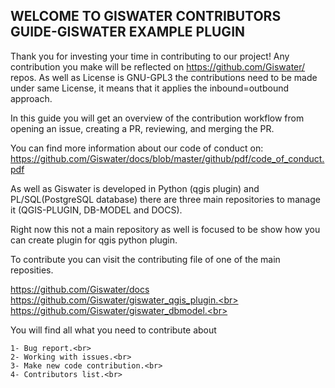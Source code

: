 ## WELCOME TO GISWATER CONTRIBUTORS GUIDE-GISWATER EXAMPLE PLUGIN
Thank you for investing your time in contributing to our project! Any contribution you make will be reflected on https://github.com/Giswater/ repos. As well as License is GNU-GPL3 the contributions need to be made under same License, it means that it applies the inbound=outbound approach.<br>

In this guide you will get an overview of the contribution workflow from opening an issue, creating a PR, reviewing, and merging the PR.<br>

You can find more information about our code of conduct on: https://github.com/Giswater/docs/blob/master/github/pdf/code_of_conduct.pdf

As well as Giswater is developed in Python (qgis plugin) and PL/SQL(PostgreSQL database) there are three main repositories to manage it (QGIS-PLUGIN, DB-MODEL and DOCS).

Right now this not a main repository as well is focused to be show how you can create plugin for qgis python plugin.

To contribute you can visit the contributing file of one of the main reposities. 

https://github.com/Giswater/docs<br>
https://github.com/Giswater/giswater_qgis_plugin.<br>
https://github.com/Giswater/giswater_dbmodel.<br>

You will find all what you need to contribute about
 
	1- Bug report.<br>
	2- Working with issues.<br>
	3- Make new code contribution.<br>
	4- Contributors list.<br>
